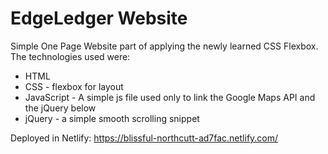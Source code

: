 # EdgeLedger Website
Simple One Page Website part of applying the newly learned CSS Flexbox. The technologies used were:
<ul>
  <li>HTML</li>
  <li>CSS - flexbox for layout</li>
  <li>JavaScript - A simple js file used only to link the Google Maps API and the jQuery below</li>
  <li>jQuery - a simple smooth scrolling snippet</li>
 </ul>

 Deployed in Netlify: https://blissful-northcutt-ad7fac.netlify.com/
